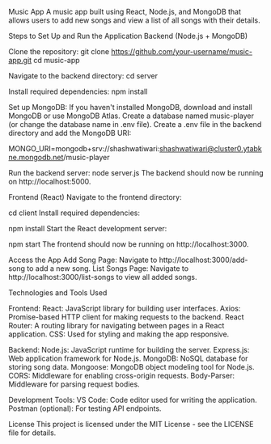 Music App
A music app built using React, Node.js, and MongoDB that allows users to add new songs and view a list of all songs with their details.

Steps to Set Up and Run the Application
Backend (Node.js + MongoDB)

Clone the repository:
git clone https://github.com/your-username/music-app.git
cd music-app

Navigate to the backend directory:
cd server

Install required dependencies:
npm install

Set up MongoDB:
If you haven't installed MongoDB, download and install MongoDB or use MongoDB Atlas.
Create a database named music-player (or change the database name in .env file).
Create a .env file in the backend directory and add the MongoDB URI:

MONGO_URI=mongodb+srv://shashwatiwari:shashwatiwari@cluster0.ytabkne.mongodb.net/music-player

Run the backend server:
node server.js
The backend should now be running on http://localhost:5000.

Frontend (React)
Navigate to the frontend directory:

cd client
Install required dependencies:

npm install
Start the React development server:

npm start
The frontend should now be running on http://localhost:3000.

Access the App
Add Song Page: Navigate to http://localhost:3000/add-song to add a new song.
List Songs Page: Navigate to http://localhost:3000/list-songs to view all added songs.


Technologies and Tools Used

Frontend:
React: JavaScript library for building user interfaces.
Axios: Promise-based HTTP client for making requests to the backend.
React Router: A routing library for navigating between pages in a React application.
CSS: Used for styling and making the app responsive.


Backend:
Node.js: JavaScript runtime for building the server.
Express.js: Web application framework for Node.js.
MongoDB: NoSQL database for storing song data.
Mongoose: MongoDB object modeling tool for Node.js.
CORS: Middleware for enabling cross-origin requests.
Body-Parser: Middleware for parsing request bodies.


Development Tools:
VS Code: Code editor used for writing the application.
Postman (optional): For testing API endpoints.


License
This project is licensed under the MIT License - see the LICENSE file for details.